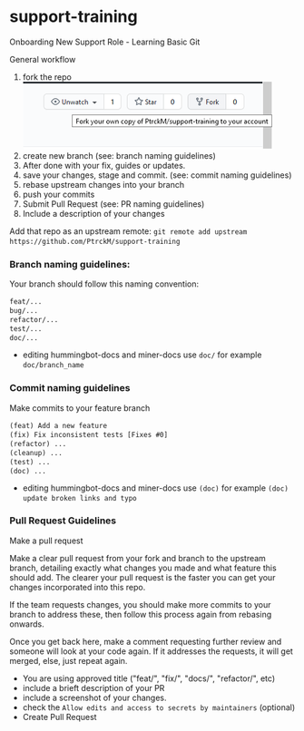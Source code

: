 # support-training
Onboarding New Support Role - Learning Basic Git

General workflow
1. fork the repo <br>
    ![repo](images/repo.png)
2. create new branch (see: branch naming guidelines)
3. After done with your fix, guides or updates.
4. save your changes, stage and commit. (see: commit naming guidelines)
5. rebase upstream changes into your branch
6. push your commits
7. Submit Pull Request (see: PR naming guidelines)
8. Include a description of your changes
 
Add that repo as an upstream remote:
`git remote add upstream https://github.com/PtrckM/support-training`

### Branch naming guidelines:
Your branch should follow this naming convention: 

    feat/...
    bug/...
    refactor/...
    test/...
    doc/...

- editing hummingbot-docs and miner-docs use `doc/` for example `doc/branch_name`

### Commit naming guidelines
Make commits to your feature branch

    (feat) Add a new feature
    (fix) Fix inconsistent tests [Fixes #0]
    (refactor) ...
    (cleanup) ...
    (test) ...
    (doc) ...

- editing hummingbot-docs and miner-docs use `(doc)` for example `(doc) update broken links and typo`

### Pull Request Guidelines
Make a pull request

Make a clear pull request from your fork and branch to the upstream branch, detailing exactly what changes you made and what feature this should add. The clearer your pull request is the faster you can get your changes incorporated into this repo.

If the team requests changes, you should make more commits to your branch to address these, then follow this process again from rebasing onwards.

Once you get back here, make a comment requesting further review and someone will look at your code again. If it addresses the requests, it will get merged, else, just repeat again.

- You are using approved title ("feat/", "fix/", "docs/", "refactor/", etc)
- include a brieft description of your PR
- include a screenshot of your changes.
- check the `Allow edits and access to secrets by maintainers` (optional)
- Create Pull Request

